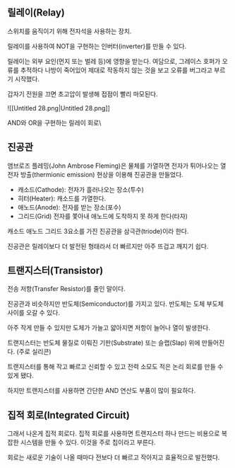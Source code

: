   

## 릴레이(Relay)

  

스위치를 움직이기 위해 전자석을 사용하는 장치.

릴레이를 사용하여 NOT을 구현하는 인버터(inverter)를 만들 수 있다.

릴레이는 외부 요인(먼지 또는 벌레 등)에 영향을 받는다. 여담으로, 그레이스 호퍼가 오류를 추적하다 나방이 죽어있어 제대로 작동하지 않는 것을 보고 오류를 버그라고 부르기 시작했다.

갑자기 전원을 끄면 초고압이 발생해 접점이 빨리 마모된다.

  

![[Untitled 28.png|Untitled 28.png]]

AND와 OR을 구현하는 릴레이 회로\

## 진공관

  

앰브로즈 플레밍(John Ambrose Fleming)은 물체를 가열하면 전자가 튀어나오는 열전자 방출(thermionic emission) 현상을 이용해 진공관을 만들었다.

- 캐소드(Cathode): 전자가 흘러나오는 장소(투수)
- 히터(Heater): 캐소드를 가열한다.
- 애노드(Anode): 전자를 받는 장소(포수)
- 그리드(Grid) 전자를 쫓아내 애노드에 도착하지 못 하게 한다(타자)

캐소드 애노드 그리드 3요소를 가진 진공관을 삼극관(triode)이라 한다.

진공관은 릴레이보다 더 발전된 형태라서 더 빠르지만 아주 뜨겁고 깨지기 쉽다.

  

## 트랜지스터(Transistor)

  

전송 저항(Transfer Resistor)를 줄인 말이다.

진공관과 비슷하지만 반도체(Semiconductor)를 가지고 있다. 반도체는 도체 부도체 사이를 오갈 수 있다.

아주 작게 만들 수 있지만 도체가 가늘고 얇아지면 저항이 늘어나 열이 발생한다.

트랜지스터는 반도체 물질로 이뤄진 기판(Substrate) 또는 슬랩(Slap) 위에 만들어진다. (주로 실리콘)

  

트랜지스터를 통해 작고 빠르고 신뢰할 수 있고 전력 소모도 적은 논리 회로를 만들 수 있게 됐다.

하지만 트랜지스터를 사용하면 간단한 AND 연산도 부품이 많이 필요하다.

  

## 집적 회로(Integrated Circuit)

  

그래서 나온게 집적 회로다. 집적 회로를 사용하면 트랜지스터 하나 만드는 비용으로 복잡한 시스템을 만들 수 있다. 이것을 주로 칩이라고 부른다.

회로는 새로운 기술이 나올 때마다 전보다 더 빠르고 작아지고 효율적으로 발전했다.